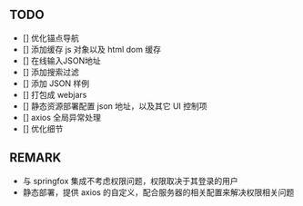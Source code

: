 
## TODO

- [] 优化锚点导航
- [] 添加缓存 js 对象以及 html dom 缓存
- [] 在线输入JSON地址
- [] 添加搜索过滤
- [] 添加 JSON 样例 
- [] 打包成 webjars
- [] 静态资源部署配置 json 地址，以及其它 UI 控制项
- [] axios 全局异常处理
- [] 优化细节

## REMARK
* 与 springfox 集成不考虑权限问题，权限取决于其登录的用户
* 静态部署，提供 axios 的自定义，配合服务器的相关配置来解决权限相关问题

